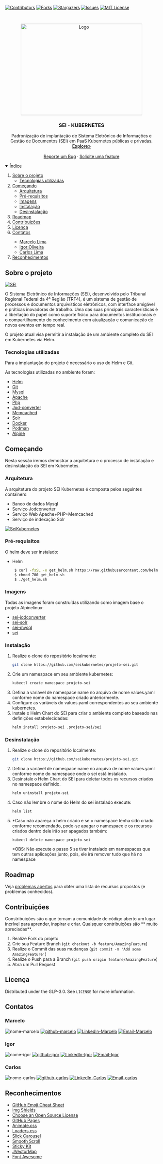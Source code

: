 [![Contributors][contributors-shield]][contributors-url]
[![Forks][forks-shield]][forks-url]
[![Stargazers][stars-shield]][stars-url]
[![Issues][issues-shield]][issues-url]
[![MIT License][license-shield]][license-url]

<!-- PROJECT LOGO -->
<br />
<p align="center">
  <a href="https://github.com/seikubernetes/projeto-sei">
    <img src="images/sei.png" alt="Logo" width="400" height="300">
  </a>

  <h3 align="center">SEI - KUBERNETES</h3>

  <p align="center">
    Padronização de implantação de Sistema Eletrônico de Informações e Gestão de Documentos (SEI) em PaaS Kubernetes públicas e privadas.
    <br />
    <a href="https://github.com/seikubernetes/projeto-sei"><strong>Explore»</strong></a>
    <br />
    <br />
    <a href="https://github.com/seikubernetes/projeto-sei/issues">Reporte um Bug</a>
    ·
    <a href="https://github.com/seikubernetes/projeto-sei/issues">Solicite uma feature</a>
  </p>
</p>



<!-- TABLE OF CONTENTS -->
<details open="open">
  <summary>Índice</summary>
  <ol>
    <li>
      <a href="#Sobre-o-projeto">Sobre o projeto</a>
      <ul>
        <li><a href="#Tecnologias-utilizadas">Tecnologias utilizadas</a></li>
      </ul>
    </li>
    <li>
      <a href="#Começando">Começando</a>
      <ul>
        <li><a href="#arquitetura">Arquitetura</a></li>
        <li><a href="#Pré-requisitos">Pré-requisitos</a></li>
        <li><a href="#imagens">Imagens</a></li>
        <li><a href="#instalação">Instalação</a></li>
        <li><a href="#desinstalação">Desinstalação</a></li>
      </ul>
    </li>
    <li><a href="#roadmap">Roadmap</a></li>
    <li><a href="#Contribuições">Contribuições</a></li>
    <li><a href="#Licença">Licença</a></li>
    <li><a href="#Contatos">Contatos</a></li>
    <ul>
        <li><a href="#marcelo">Marcelo Lima</a></li>
        <li><a href="#igor">Igor Oliveira</a></li>
        <li><a href="#carlos">Carlos Lima</a></li>
    </ul>
    <li><a href="#Reconhecimentos">Reconhecimentos</a></li>
  </ol>
</details>



<!-- Sobre o projeto -->
## Sobre o projeto

[![SEI][product-screenshot]](https://softwarepublico.gov.br/social/profile/sei)

O Sistema Eletrônico de Informações (SEI), desenvolvido pelo Tribunal Regional Federal da 4ª Região (TRF4), é um sistema de gestão de processos e documentos arquivísticos eletrônicos, com interface amigável e práticas inovadoras de trabalho. Uma das suas principais características é a libertação do papel como suporte físico para documentos institucionais e o compartilhamento do conhecimento com atualização e comunicação de novos eventos em tempo real.

O projeto atual visa permitir a instalação de um ambiente completo do SEI em Kubernetes via Helm.

### Tecnologias utilizadas

Para a implantação do projeto é necessário o uso do Helm e Git.

As tecnologias utilizadas no ambiente foram:

* [Helm](https://helm.sh/)
* [Git](https://github.com/)
* [Mysql](https://www.mysql.com/)
* [Apache](https://httpd.apache.org/)
* [Php](https://www.php.net/)
* [Jod-converter](https://sourceforge.net/projects/jodconverter/files/JODConverter)
* [Memcached](https://memcached.org/)
* [Solr](https://solr.apache.org/)
* [Docker](https://www.docker.com/)
* [Podman](https://podman.io/)
* [Alpine](https://alpinelinux.org/)

<!-- Começando -->
## Começando

Nesta sessão iremos demostrar a arquitetura e o processo de instalação e desinstalação do SEI em Kubernetes.

### Arquitetura

A arquitetura do projeto SEI Kubernetes é composta pelos seguintes containers:<br>
* Banco de dados Mysql
* Serviço Jodconverter
* Serviço Web Apache+PHP+Memcached
* Serviço de indexação Solr

[![SeiKubernetes][project-screenshot]](https://drive.google.com/file/d/1MfvLN3vewDgHmu3Ri0z0jAxEmdpiLMup/view?usp=sharing)


### Pré-requisitos

O helm deve ser instalado:
* Helm
  ```sh
   $ curl -fsSL -o get_helm.sh https://raw.githubusercontent.com/helm/helm/master/scripts/get-helm-3
   $ chmod 700 get_helm.sh
   $ ./get_helm.sh
  ```

### Imagens

Todas as imagens foram construídas utilizando como imagem base o projeto Alpinelinux:

* [sei-jodconverter](https://hub.docker.com/r/seikubernetes/sei-jodconverter)
* [sei-solr](https://hub.docker.com/r/seikubernetes/sei-solr)
* [sei-mysql](https://hub.docker.com/r/seikubernetes/sei-mysql)
* [sei](https://hub.docker.com/r/seikubernetes/sei)

### Instalação

1. Realize o clone do repositório localmente:
   ```sh
   git clone https://github.com/seikubernetes/projeto-sei.git
   ```
2. Crie um namespace em seu ambiente kubernetes:
   ```sh
   kubectl create namespace projeto-sei
   ```
3. Defina a variável de namespace name no arquivo de nome values.yaml conforme nome do namespace criado anteriormente.
4. Configure as variáveis do values.yaml correspondentes ao seu ambiente kubernetes.
5. Instale o Helm Chart do SEI para criar o ambiente completo baseado nas definições estabelecidadas:
   ```sh
   helm install projeto-sei .projeto-sei/sei
   ```

### Desinstalação

1. Realize o clone do repositório localmente:
   ```sh
   git clone https://github.com/seikubernetes/projeto-sei.git
   ```
2. Defina a variável de namespace name no arquivo de nome values.yaml conforme nome do namespace onde o sei está instalado.
3. Desinstale o Helm Chart do SEI para deletar todos os recursos criados no namespace definido.
   ```sh
   helm uninstall projeto-sei
   ```
4. Caso não lembre o nome do Helm do sei instalado execute:
   ```sh
   helm list
   ```
5. *Caso não apareça o helm criado e se o namespace tenha sido criado conforme recomendado, pode-se apagar o namespace e os recursos criados dentro dele irão ser apagados também:
   ```sh
   kubectl delete namespace projeto-sei
   ```
   *OBS: Não execute o passo 5 se tiver instalado em namespaces que tem outras aplicações junto, pois, ele irá remover tudo que há no namespace

<!-- ROADMAP -->
## Roadmap

Veja [problemas abertos](https://github.com/seikubernetes/projeto-sei/issues) para obter uma lista de recursos propostos (e problemas conhecidos).



<!-- CONTRIBUTING -->
## Contribuições

Constribuições são o que tornam a comunidade de código aberto um lugar incrível para aprender, inspirar e criar. Quaisquer contribuições são ** muito apreciadas**.

1. Realize Fork do projeto
2. Crie sua Feature Branch (`git checkout -b feature/AmazingFeature`)
3. Realize o Commit das suas mudanças (`git commit -m 'Add some AmazingFeature'`)
4. Realize o Push para a Branch (`git push origin feature/AmazingFeature`)
5. Abra um Pull Request



<!-- LICENSE -->
## Licença

Distributed under the GLP-3.0. See `LICENSE` for more information.



<!-- CONTACT -->
## Contatos

### Marcelo
![nome-marcelo][nome-shield-marcelo]
[![github-marcelo][github-shield-marcelo]][github-url-marcelo]
[![LinkedIn-Marcelo][linkedin-shield-marcelo]][linkedin-marcelo]
[![Email-Marcelo][mail-shield-marcelo]][mail-url-marcelo]

### Igor
![nome-igor][nome-shield-igor]
[![github-igor][github-shield-igor]][github-url-igor]
[![LinkedIn-Igor][linkedin-shield-igor]][linkedin-igor]
[![Email-Igor][mail-shield-igor]][mail-url-igor]

### Carlos
![nome-carlos][nome-shield-carlos]
[![github-carlos][github-shield-carlos]][github-url-carlos]
[![LinkedIn-Carlos][linkedin-shield-carlos]][linkedin-carlos]
[![Email-carlos][mail-shield-carlos]][mail-url-carlos]


<!-- ACKNOWLEDGEMENTS -->
## Reconhecimentos
* [GitHub Emoji Cheat Sheet](https://www.webpagefx.com/tools/emoji-cheat-sheet)
* [Img Shields](https://shields.io)
* [Choose an Open Source License](https://choosealicense.com)
* [GitHub Pages](https://pages.github.com)
* [Animate.css](https://daneden.github.io/animate.css)
* [Loaders.css](https://connoratherton.com/loaders)
* [Slick Carousel](https://kenwheeler.github.io/slick)
* [Smooth Scroll](https://github.com/cferdinandi/smooth-scroll)
* [Sticky Kit](http://leafo.net/sticky-kit)
* [JVectorMap](http://jvectormap.com)
* [Font Awesome](https://fontawesome.com)


<!-- MARKDOWN LINKS & IMAGES -->
<!-- https://www.markdownguide.org/basic-syntax/#reference-style-links -->
[contributors-shield]: https://img.shields.io/github/contributors/seikubernetes/projeto-sei.svg?style=for-the-badge
[contributors-url]: https://github.com/seikubernetes/projeto-sei/graphs/contributors
[forks-shield]: https://img.shields.io/github/forks/seikubernetes/projeto-sei.svg?style=for-the-badge
[forks-url]: https://github.com/seikubernetes/projeto-sei/network/members
[stars-shield]: https://img.shields.io/github/stars/seikubernetes/projeto-sei.svg?style=for-the-badge
[stars-url]: https://github.com/seikubernetes/projeto-sei/stargazers
[issues-shield]: https://img.shields.io/github/issues/seikubernetes/projeto-sei.svg?style=for-the-badge
[issues-url]: https://github.com/seikubernetes/projeto-sei/issues
[license-shield]: https://img.shields.io/github/license/seikubernetes/projeto-sei.svg?style=for-the-badge
[license-url]: https://github.com/seikubernetes/projeto-sei/blob/master/LICENSE.txt

<!-- MARCELO -->
[linkedin-shield-marcelo]: https://img.shields.io/badge/linkedin-marcelo-brightgreen.svg?logo=linkedin&style=for-the-badge
[linkedin-marcelo]: https://www.linkedin.com/in/marcelo-lima-6724b930
[github-shield-marcelo]: https://img.shields.io/badge/github-marcelo-brightgreen.svg?logo=github&style=for-the-badge
[github-url-marcelo]: https://github.com/marcelolimax
[mail-shield-marcelo]: https://img.shields.io/badge/Email-marcelo.lima%40tjpe.jus.br-yellowgreen.svg?logo=mail&style=for-the-badge
[mail-url-marcelo]: mailto:marcelo.lima@tjpe.jus.br
[nome-shield-marcelo]: https://img.shields.io/badge/Nome-Marcelo%20Wanderley%20Lima-yellowgreen.svg?logo=mail&style=for-the-badge

<!-- CARLOS -->
[linkedin-shield-carlos]: https://img.shields.io/badge/linkedin-carlos-brightgreen.svg?logo=linkedin&style=for-the-badge
[linkedin-carlos]: https://www.linkedin.com/in/carlos-lima/
[github-shield-carlos]: https://img.shields.io/badge/github-carlos-brightgreen.svg?logo=github&style=for-the-badge
[github-url-carlos]: https://github.com/marcelolimax
[mail-shield-carlos]: https://img.shields.io/badge/Email-email%40email.com-yellowgreen.svg?logo=mail&style=for-the-badge
[mail-url-carlos]: mailto:adicionar-email@email.com
[nome-shield-igor]: https://img.shields.io/badge/Nome-Igor%20Jos%C3%A9%20Gomes%20de%20Oliveira-yellowgreen.svg?logo=mail&style=for-the-badge

<!-- IGOR -->
[linkedin-shield-igor]: https://img.shields.io/badge/linkedin-igor-brightgreen.svg?logo=linkedin&style=for-the-badge
[linkedin-igor]: https://www.linkedin.com/
[github-shield-igor]: https://img.shields.io/badge/github-igor-brightgreen.svg?logo=github&style=for-the-badge
[github-url-igor]: https://github.com/ijgoliveira
[mail-shield-igor]: https://img.shields.io/badge/Email-igor.oliveira%40tjpe.jus.br-yellowgreen.svg?logo=mail&style=for-the-badge
[mail-url-igor]: mailto:igor.oliveira@tjpe.jus.br
[nome-shield-carlos]: https://img.shields.io/badge/Nome-Carlos%20Lima-yellowgreen.svg?logo=mail&style=for-the-badge

[product-screenshot]: images/logo.png
[project-screenshot]: images/Sei-kubernetes.png
